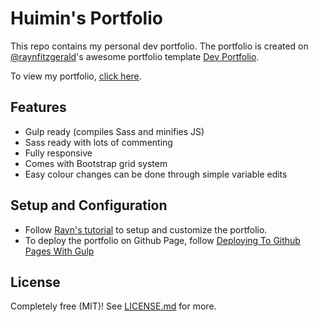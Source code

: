 # Huimin's Portfolio

This repo contains my personal dev portfolio. The portfolio is created on [@raynfitzgerald](https://github.com/raynfitzgerald)'s awesome portfolio template [Dev Portfolio](https://github.com/RyanFitzgerald/devportfolio).

To view my portfolio, [click here](http://www.huiminhe.ml).

## Features

* Gulp ready (compiles Sass and minifies JS)
* Sass ready with lots of commenting
* Fully responsive
* Comes with Bootstrap grid system
* Easy colour changes can be done through simple variable edits

## Setup and Configuration

* Follow [Rayn's tutorial](https://github.com/RyanFitzgerald/devportfolio) to setup and customize the portfolio.
* To deploy the portfolio on Github Page, follow [Deploying To Github Pages With Gulp](https://medium.com/superhighfives/deploying-to-github-pages-with-gulp-c06efc527de8) 

## License

Completely free (MIT)! See [LICENSE.md](LICENSE.md) for more.
